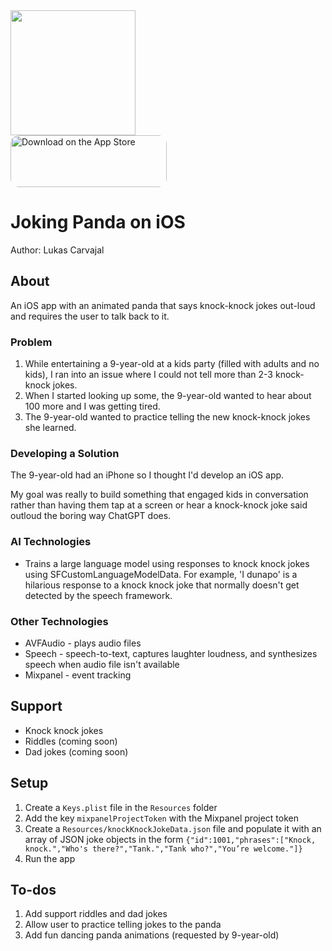 <img src="https://lcarvajal.github.io/img/haha-panda.jpg" height=200>
<br>
<a href="https://apps.apple.com/at/app/haha-panda/id6471627244?itsct=apps_box_badge&amp;itscg=30200" style="display: inline-block; overflow: hidden; border-radius: 13px; width: 250px; height: 83px;"><img src="https://tools.applemediaservices.com/api/badges/download-on-the-app-store/white/en-us?size=250x83&amp;releaseDate=1714608000" alt="Download on the App Store" style="border-radius: 13px; width: 250px; height: 83px;"></a>

#  Joking Panda on iOS

Author: Lukas Carvajal

## About

An iOS app with an animated panda that says knock-knock jokes out-loud and requires the user to talk back to it.

### Problem

1. While entertaining a 9-year-old at a kids party (filled with adults and no kids), I ran into an issue where I could not tell more than 2-3 knock-knock jokes.
2. When I started looking up some, the 9-year-old wanted to hear about 100 more and I was getting tired.
3. The 9-year-old wanted to practice telling the new knock-knock jokes she learned.

### Developing a Solution

The 9-year-old had an iPhone so I thought I'd develop an iOS app. 

My goal was really to build something that engaged kids in conversation rather than having them tap at a screen or hear a knock-knock joke said outloud the boring way ChatGPT does.

### AI Technologies
- Trains a large language model using responses to knock knock jokes using SFCustomLanguageModelData. For example, 'I dunapo' is a hilarious response to a knock knock joke that normally doesn't get detected by the speech framework.

### Other Technologies
- AVFAudio - plays audio files
- Speech - speech-to-text, captures laughter loudness, and synthesizes speech when audio file isn't available
- Mixpanel - event tracking

## Support
- Knock knock jokes
- Riddles (coming soon)
- Dad jokes (coming soon) 

## Setup

1. Create a `Keys.plist` file in the `Resources` folder
2. Add the key `mixpanelProjectToken` with the Mixpanel project token
3. Create a `Resources/knockKnockJokeData.json` file and populate it with an array of JSON joke objects in the form `{"id":1001,"phrases":["Knock, knock.","Who's there?","Tank.","Tank who?","You’re welcome."]}`
4. Run the app 

## To-dos
1. Add support riddles and dad jokes
2. Allow user to practice telling jokes to the panda
3. Add fun dancing panda animations (requested by 9-year-old)
